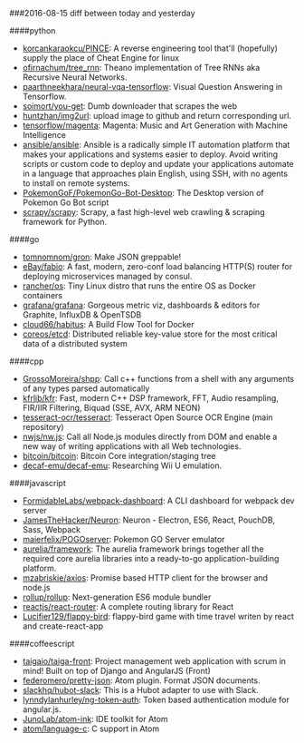 ###2016-08-15
diff between today and yesterday

####python
* [korcankaraokcu/PINCE](https://github.com/korcankaraokcu/PINCE): A reverse engineering tool that'll (hopefully) supply the place of Cheat Engine for linux
* [ofirnachum/tree_rnn](https://github.com/ofirnachum/tree_rnn): Theano implementation of Tree RNNs aka Recursive Neural Networks.
* [paarthneekhara/neural-vqa-tensorflow](https://github.com/paarthneekhara/neural-vqa-tensorflow): Visual Question Answering in Tensorflow.
* [soimort/you-get](https://github.com/soimort/you-get):  Dumb downloader that scrapes the web
* [huntzhan/img2url](https://github.com/huntzhan/img2url): upload image to github and return corresponding url.
* [tensorflow/magenta](https://github.com/tensorflow/magenta): Magenta: Music and Art Generation with Machine Intelligence
* [ansible/ansible](https://github.com/ansible/ansible): Ansible is a radically simple IT automation platform that makes your applications and systems easier to deploy. Avoid writing scripts or custom code to deploy and update your applications automate in a language that approaches plain English, using SSH, with no agents to install on remote systems.
* [PokemonGoF/PokemonGo-Bot-Desktop](https://github.com/PokemonGoF/PokemonGo-Bot-Desktop): The Desktop version of Pokemon Go Bot script
* [scrapy/scrapy](https://github.com/scrapy/scrapy): Scrapy, a fast high-level web crawling & scraping framework for Python.

####go
* [tomnomnom/gron](https://github.com/tomnomnom/gron): Make JSON greppable!
* [eBay/fabio](https://github.com/eBay/fabio): A fast, modern, zero-conf load balancing HTTP(S) router for deploying microservices managed by consul.
* [rancher/os](https://github.com/rancher/os): Tiny Linux distro that runs the entire OS as Docker containers
* [grafana/grafana](https://github.com/grafana/grafana): Gorgeous metric viz, dashboards & editors for Graphite, InfluxDB & OpenTSDB
* [cloud66/habitus](https://github.com/cloud66/habitus): A Build Flow Tool for Docker
* [coreos/etcd](https://github.com/coreos/etcd): Distributed reliable key-value store for the most critical data of a distributed system

####cpp
* [GrossoMoreira/shpp](https://github.com/GrossoMoreira/shpp): Call c++ functions from a shell with any arguments of any types parsed automatically
* [kfrlib/kfr](https://github.com/kfrlib/kfr): Fast, modern C++ DSP framework, FFT, Audio resampling, FIR/IIR Filtering, Biquad (SSE, AVX, ARM NEON)
* [tesseract-ocr/tesseract](https://github.com/tesseract-ocr/tesseract): Tesseract Open Source OCR Engine (main repository)
* [nwjs/nw.js](https://github.com/nwjs/nw.js): Call all Node.js modules directly from DOM and enable a new way of writing applications with all Web technologies.
* [bitcoin/bitcoin](https://github.com/bitcoin/bitcoin): Bitcoin Core integration/staging tree
* [decaf-emu/decaf-emu](https://github.com/decaf-emu/decaf-emu): Researching Wii U emulation.

####javascript
* [FormidableLabs/webpack-dashboard](https://github.com/FormidableLabs/webpack-dashboard): A CLI dashboard for webpack dev server
* [JamesTheHacker/Neuron](https://github.com/JamesTheHacker/Neuron): Neuron - Electron, ES6, React, PouchDB, Sass, Webpack
* [maierfelix/POGOserver](https://github.com/maierfelix/POGOserver):  Pokemon GO Server emulator
* [aurelia/framework](https://github.com/aurelia/framework): The aurelia framework brings together all the required core aurelia libraries into a ready-to-go application-building platform.
* [mzabriskie/axios](https://github.com/mzabriskie/axios): Promise based HTTP client for the browser and node.js
* [rollup/rollup](https://github.com/rollup/rollup): Next-generation ES6 module bundler
* [reactjs/react-router](https://github.com/reactjs/react-router): A complete routing library for React
* [Lucifier129/flappy-bird](https://github.com/Lucifier129/flappy-bird): flappy-bird game with time travel writen by react and create-react-app

####coffeescript
* [taigaio/taiga-front](https://github.com/taigaio/taiga-front): Project management web application with scrum in mind! Built on top of Django and AngularJS (Front)
* [federomero/pretty-json](https://github.com/federomero/pretty-json): Atom plugin. Format JSON documents.
* [slackhq/hubot-slack](https://github.com/slackhq/hubot-slack): This is a Hubot adapter to use with Slack.
* [lynndylanhurley/ng-token-auth](https://github.com/lynndylanhurley/ng-token-auth): Token based authentication module for angular.js.
* [JunoLab/atom-ink](https://github.com/JunoLab/atom-ink): IDE toolkit for Atom
* [atom/language-c](https://github.com/atom/language-c): C support in Atom
